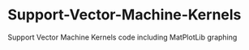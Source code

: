 # Support-Vector-Machine-Kernels
Support Vector Machine Kernels code including MatPlotLib graphing 
